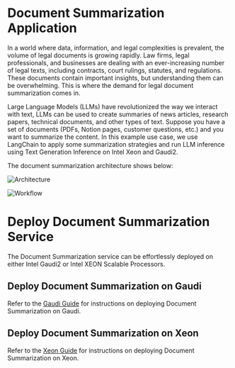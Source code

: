 # Document Summarization Application

In a world where data, information, and legal complexities is prevalent, the volume of legal documents is growing rapidly. Law firms, legal professionals, and businesses are dealing with an ever-increasing number of legal texts, including contracts, court rulings, statutes, and regulations.
These documents contain important insights, but understanding them can be overwhelming. This is where the demand for legal document summarization comes in.

Large Language Models (LLMs) have revolutionized the way we interact with text, LLMs can be used to create summaries of news articles, research papers, technical documents, and other types of text. Suppose you have a set of documents (PDFs, Notion pages, customer questions, etc.) and you want to summarize the content. In this example use case, we use LangChain to apply some summarization strategies and run LLM inference using Text Generation Inference on Intel Xeon and Gaudi2.

The document summarization architecture shows below:

![Architecture](https://i.imgur.com/XT0YUhu.png)

![Workflow](https://i.imgur.com/m9Ac9wy.png)

# Deploy Document Summarization Service

The Document Summarization service can be effortlessly deployed on either Intel Gaudi2 or Intel XEON Scalable Processors.

## Deploy Document Summarization on Gaudi

Refer to the [Gaudi Guide](./microservice/gaudi/README.md) for instructions on deploying Document Summarization on Gaudi.

## Deploy Document Summarization on Xeon

Refer to the [Xeon Guide](./microservice/xeon/README.md) for instructions on deploying Document Summarization on Xeon.
